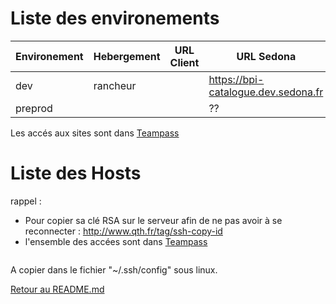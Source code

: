 Liste des environements
=============

 Environement | Hebergement | URL Client | URL Sedona | IP | Déploiement
---|---|---|---|---|---
 dev | rancheur |  | https://bpi-catalogue.dev.sedona.fr | N/A | Via GitLab 
 preprod |  | | ?? | ?? | ??

Les accés aux sites sont dans [Teampass](https://teampass.sedona.fr)

Liste des Hosts 
=============

rappel :
- Pour copier sa clé RSA sur le serveur afin de ne pas avoir à se reconnecter :  http://www.qth.fr/tag/ssh-copy-id
- l'ensemble des accées sont dans [Teampass](https://teampass.sedona.fr)

```

```

A copier dans le fichier "~/.ssh/config" sous linux.

[Retour au README.md](../README.md)

